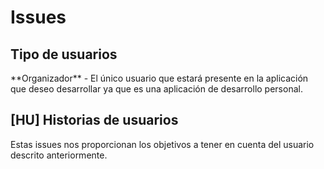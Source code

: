 <h1>Issues</h1>
<h2>Tipo de usuarios</h2>
**Organizador** - El único usuario que estará presente en la aplicación que deseo desarrollar ya que es una aplicación de desarrollo personal.
<h2>[HU] Historias de usuarios</h2>
Estas issues nos proporcionan los objetivos a tener en cuenta del usuario descrito anteriormente. 
